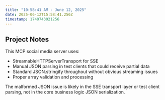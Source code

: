 ```yaml
---
title: "10:58:41 AM - June 12, 2025"
date: 2025-06-12T15:58:41.256Z
timestamp: 1749743921256
---
```


## Project Notes

This MCP social media server uses:
- StreamableHTTPServerTransport for SSE
- Manual JSON parsing in test clients that could receive partial data
- Standard JSON.stringify throughout without obvious streaming issues
- Proper array validation and processing

The malformed JSON issue is likely in the SSE transport layer or test client parsing, not in the core business logic JSON serialization.
